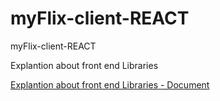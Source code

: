# myFlix-client-REACT
myFlix-client-REACT

Explantion about front end Libraries

[Explantion about front end Libraries - Document](https://github.com/sb-olr/myFlix-client-REACT/blob/3.1/docs/Libraries.pdf)
